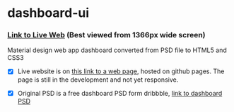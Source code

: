 # dashboard-ui

### [Link to Live Web](https://tst11.github.io/dashboard-ui/) (Best viewed from 1366px wide screen)

Material design web app dashboard converted from PSD file to HTML5 and CSS3

- [x] Live website is on [this link to a web page](https://tst11.github.io/dashboard-ui/), hosted on github pages. The page is still in the development and not yet responsive.

- [x] Original PSD is a free dashboard PSD form dribbble, [link to dashboard PSD](https://dribbble.com/shots/3530350-Wofsus-Dashboard-Freebie/attachments/783200)
